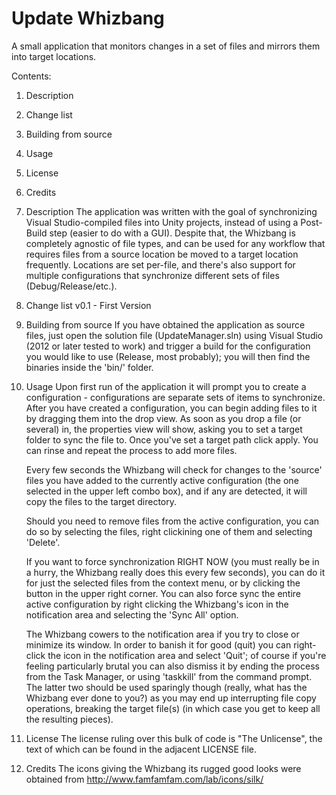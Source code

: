 Update Whizbang
===============

A small application that monitors changes in a set of files and mirrors them into target locations.

Contents:
1. Description
2. Change list
3. Building from source
4. Usage
5. License
6. Credits

1. Description
	The application was written with the goal of synchronizing Visual Studio-compiled files into Unity projects, instead of using a Post-Build step (easier to do with a GUI). Despite that, the Whizbang is completely agnostic of file types, and can be used for any workflow that requires files from a source location be moved to a target location frequently. Locations are set per-file, and there's also support for multiple configurations that synchronize different sets of files (Debug/Release/etc.).

2. Change list
	v0.1 - First Version
	
3. Building from source
	If you have obtained the application as source files, just open the solution file (UpdateManager.sln) using Visual Studio (2012 or later tested to work) and trigger a build for the configuration you would like to use (Release, most probably); you will then find the binaries inside the 'bin/' folder.

4. Usage
	Upon first run of the application it will prompt you to create a configuration - configurations are separate sets of items to synchronize. After you have created a configuration, you can begin adding files to it by dragging them into the drop view. As soon as you drop a file (or several) in, the properties view will show, asking you to set a target folder to sync the file to. Once you've set a target path click apply. You can rinse and repeat the process to add more files.
	
	Every few seconds the Whizbang will check for changes to the 'source' files you have added to the currently active configuration (the one selected in the upper left combo box), and if any are detected, it will copy the files to the target directory.
	
	Should you need to remove files from the active configuration, you can do so by selecting the files, right clickining one of them and selecting 'Delete'.
	
	If you want to force synchronization RIGHT NOW (you must really be in a hurry, the Whizbang really does this every few seconds), you can do it for just the selected files from the context menu, or by clicking the button in the upper right corner. You can also force sync the entire active configuration by right clicking the Whizbang's icon in the notification area and selecting the 'Sync All' option.
	
	The Whizbang cowers to the notification area if you try to close or minimize its window. In order to banish it for good (quit) you can right-click the icon in the notification area and select 'Quit'; of course if you're feeling particularly brutal you can also dismiss it by ending the process from the Task Manager, or using 'taskkill' from the command prompt. The latter two should be used sparingly though (really, what has the Whizbang ever done to you?) as you may end up interrupting file copy operations, breaking the target file(s) (in which case you get to keep all the resulting pieces).

5. License
	The license ruling over this bulk of code is "The Unlicense", the text of which can be found in the adjacent LICENSE file.
	
6. Credits
	The icons giving the Whizbang its rugged good looks were obtained from http://www.famfamfam.com/lab/icons/silk/
